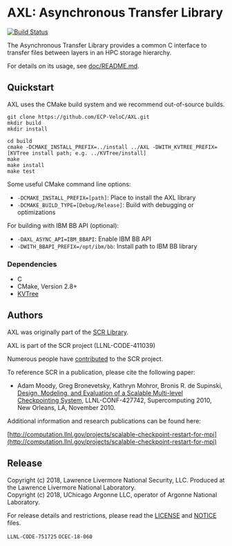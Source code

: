 # AXL: Asynchronous Transfer Library

[![Build Status](https://api.travis-ci.org/ECP-VeloC/AXL.png?branch=master)](https://travis-ci.org/ECP-VeloC/AXL)

The Asynchronous Transfer Library provides a common C interface to transfer files
between layers in an HPC storage hierarchy.

For details on its usage, see [doc/README.md](doc/README.md).

## Quickstart

AXL uses the CMake build system and we recommend out-of-source builds.

```shell
git clone https://github.com/ECP-VeloC/AXL.git
mkdir build
mkdir install

cd build
cmake -DCMAKE_INSTALL_PREFIX=../install ../AXL -DWITH_KVTREE_PREFIX=[KVTree install path; e.g. ../KVTree/install]
make
make install
make test
```

Some useful CMake command line options:

- `-DCMAKE_INSTALL_PREFIX=[path]`: Place to install the AXL library
- `-DCMAKE_BUILD_TYPE=[Debug/Release]`: Build with debugging or optimizations

For building with IBM BB API (optional):

- `-DAXL_ASYNC_API=IBM_BBAPI`: Enable IBM BB API
- `-DWITH_BBAPI_PREFIX=/opt/ibm/bb`: Install path to IBM BB library

### Dependencies

- C
- CMake, Version 2.8+
- [KVTree](https://github.com/LLNL/KVTree)

## Authors

AXL was originally part of the [SCR Library](https://github.com/llnl/scr).

AXL is part of the SCR project (LLNL-CODE-411039)

Numerous people have [contributed](https://github.com/llnl/scr/graphs/contributors) to the SCR project.

To reference SCR in a publication, please cite the following paper:

* Adam Moody, Greg Bronevetsky, Kathryn Mohror, Bronis R. de Supinski, [Design, Modeling, and Evaluation of a Scalable Multi-level Checkpointing System](http://dl.acm.org/citation.cfm?id=1884666), LLNL-CONF-427742, Supercomputing 2010, New Orleans, LA, November 2010.

Additional information and research publications can be found here:

[http://computation.llnl.gov/projects/scalable-checkpoint-restart-for-mpi](http://computation.llnl.gov/projects/scalable-checkpoint-restart-for-mpi)

## Release

Copyright (c) 2018, Lawrence Livermore National Security, LLC.
Produced at the Lawrence Livermore National Laboratory.
<br>
Copyright (c) 2018, UChicago Argonne LLC, operator of Argonne National Laboratory.


For release details and restrictions, please read the [LICENSE](https://github.com/LLNL/AXL/blob/master/LICENSE) and [NOTICE](https://github.com/LLNL/AXL/blob/master/NOTICE) files.

`LLNL-CODE-751725` `OCEC-18-060`

